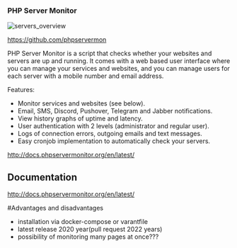 ### PHP Server Monitor

![servers_overview](https://user-images.githubusercontent.com/105150898/191945426-b64cafa4-3a80-4bc1-a017-33c3b6f5e067.png)


https://github.com/phpservermon

PHP Server Monitor is a script that checks whether your websites and servers are up and running. It comes with a web based user interface where you can manage your services and websites, and you can manage users for each server with a mobile number and email address.

Features:
- Monitor services and websites (see below).
- Email, SMS, Discord, Pushover, Telegram and Jabber notifications.
- View history graphs of uptime and latency.
- User authentication with 2 levels (administrator and regular user).
- Logs of connection errors, outgoing emails and text messages.
- Easy cronjob implementation to automatically check your servers.

http://docs.phpservermonitor.org/en/latest/

## Documentation 
http://docs.phpservermonitor.org/en/latest/

#Advantages and disadvantages
+ installation via docker-compose or varantfile
+ latest release 2020 year(pull request 2022 years)
+ possibility of monitoring many pages at once???



